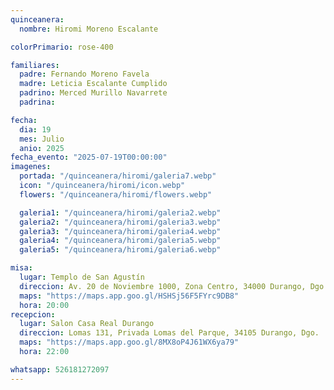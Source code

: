 ```yaml
---
quinceanera:
  nombre: Hiromi Moreno Escalante

colorPrimario: rose-400

familiares:
  padre: Fernando Moreno Favela
  madre: Leticia Escalante Cumplido
  padrino: Merced Murillo Navarrete
  padrina:

fecha:
  dia: 19
  mes: Julio
  anio: 2025
fecha_evento: "2025-07-19T00:00:00"
imagenes:
  portada: "/quinceanera/hiromi/galeria7.webp"
  icon: "/quinceanera/hiromi/icon.webp"
  flowers: "/quinceanera/hiromi/flowers.webp"

  galeria1: "/quinceanera/hiromi/galeria2.webp"
  galeria2: "/quinceanera/hiromi/galeria3.webp"
  galeria3: "/quinceanera/hiromi/galeria4.webp"
  galeria4: "/quinceanera/hiromi/galeria5.webp"
  galeria5: "/quinceanera/hiromi/galeria6.webp"

misa:
  lugar: Templo de San Agustín
  direccion: Av. 20 de Noviembre 1000, Zona Centro, 34000 Durango, Dgo.
  maps: "https://maps.app.goo.gl/HSHSj56F5FYrc9DB8"
  hora: 20:00
recepcion:
  lugar: Salon Casa Real Durango
  direccion: Lomas 131, Privada Lomas del Parque, 34105 Durango, Dgo.
  maps: "https://maps.app.goo.gl/8MX8oP4J61WX6ya79"
  hora: 22:00

whatsapp: 526181272097
---
```

